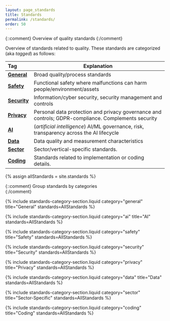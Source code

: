 ```yaml
---
layout: page_standards
title: Standards
permalink: /standards/
order: 50
---
```


{::comment}
Overview of quality standards
{:/comment}

Overview of standards related to quality.
These standards are categorized (aka _tagged_) as follows:

|Tag  | Explanation |
|:--- | --- | 
| **[General](#general)** | Broad quality/process standards | 
| **[Safety](#safety)** | Functional safety where malfunctions can harm people/environment/assets | 
| **[Security](#security)** | Information/cyber security, security management and controls | 
| **[Privacy](#privacy)** | Personal data protection and privacy governance and controls; GDPR-compliance. Complements security |
| **[AI](#ai)** | (_artificial intelligence_) AI/ML governance, risk, transparency across the AI lifecycle | 
| **[Data](#data)** | Data quality and measurement characteristics | 
| **[Sector](#sector)** | Sector/vertical-specific standards. |
| **[Coding](#coding)** | Standards related to implementation or coding details.|




{% assign allStandards = site.standards %}

{::comment}
Group standards by categories  
{:/comment}

{% include standards-category-section.liquid category="general" title="General" standards=AllStandards %}

{% include standards-category-section.liquid category="ai" title="AI" standards=AllStandards %}

{% include standards-category-section.liquid category="safety" title="Safety" standards=AllStandards %}

{% include standards-category-section.liquid category="security" title="Security" standards=AllStandards %}

{% include standards-category-section.liquid category="privacy" title="Privacy" standards=AllStandards %}

{% include standards-category-section.liquid category="data" title="Data" standards=AllStandards %}

{% include standards-category-section.liquid category="sector" title="Sector-Specific" standards=AllStandards %}

{% include standards-category-section.liquid category="coding" title="Coding" standards=AllStandards %}

<style>
.standard-categories {
  display: inline-block;
  margin-left: 1em;
  font-size: 0.9em;
  color: #666;
}

.standard-categories .category {
  color: #1675b9;
  font-weight: normal;
  margin-left: 0.3em;
}

.standard-categories .fa-tags {
  margin-right: 0.3em;
}
</style>
